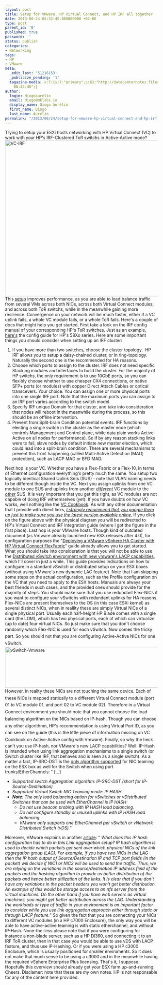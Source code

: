 ```yaml
---
layout: post
title: Setup for VMware, HP Virtual Connect, and HP IRF all together
date: 2013-06-24 08:32:45.000000000 +02:00
type: post
parent_id: '0'
published: true
password: ''
status: publish
categories:
- Networking
tags:
- HP
- VMware
meta:
  _edit_last: '51216153'
  _publicize_pending: '1'
  tagazine-media: a:7:{s:7:"primary";s:61:"http://datacenternotes.files.wordpress.com/2013/06/vc-irf.png";s:6:"images";a:2:{s:61:"http://datacenternotes.files.wordpress.com/2013/06/vc-irf.png";a:6:{s:8:"file_url";s:61:"http://datacenternotes.files.wordpress.com/2013/06/vc-irf.png";s:5:"width";i:532;s:6:"height";i:512;s:4:"type";s:5:"image";s:4:"area";i:272384;s:9:"file_path";b:0;}s:69:"http://datacenternotes.files.wordpress.com/2013/06/vswitch-vmware.png";a:6:{s:8:"file_url";s:69:"http://datacenternotes.files.wordpress.com/2013/06/vswitch-vmware.png";s:5:"width";i:594;s:6:"height";i:137;s:4:"type";s:5:"image";s:4:"area";i:81378;s:9:"file_path";b:0;}}s:6:"videos";a:0:{}s:11:"image_count";i:2;s:6:"author";s:8:"51216153";s:7:"blog_id";s:8:"53483832";s:9:"mod_stamp";s:19:"2013-06-24
    08:32:45";}
author:
  login: diogoaurelio
  email: diogo@mklabs.io
  display_name: Diogo Aurélio
  first_name: Diogo
  last_name: Aurélio
permalink: "/2013/06/24/setup-for-vmware-hp-virtual-connect-and-hp-irf-all-together/"
---
```

Trying to setup your ESXi hosts networking with HP Virtual Connect (VC) to work with your HP's IRF-Clustered ToR switchs in Active-Active mode?
<a href="http://bizsupport1.austin.hp.com/bc/docs/support/SupportManual/c02843088/c02843088.pdf" target="_blank"><img class="alignnone size-full wp-image-227" alt="VC-IRF" src="{{ site.baseurl }}/assets/2013/06/vc-irf.png" width="532" height="512" /></a>
This <a href="http://bizsupport1.austin.hp.com/bc/docs/support/SupportManual/c02843088/c02843088.pdf" target="_blank">setup</a> improves performance, as you are able to load balance traffic from several VMs across both NICs, across both Virtual Connect modules, and across both ToR switchs, while in the meanwhile gaining more resilience. Convergence on your network will be much faster, either if a VC uplink fails, a whole VC module fails, or a whole ToR fails.
Here's a couple of docs that might help you get started. First take a look on the IRF config manual of your corresponding HP's ToR switches. Just as an example, <a href="http://bizsupport1.austin.hp.com/bc/docs/support/SupportManual/c02648772/c02648772.pdf" target="_blank">here's</a> the config guide for HP's 58Xo series. Here are some important things you should consider when setting up an IRF cluster:
<ol>
<li>If you have more than two switches, choose the cluster topology.  HP IRF allows you to setup a daisy-chained cluster, or in ring-topology. Naturally the second one is the recommended for HA reasons.</li>
<li>Choose which ports to assign to the cluster. IRF does not need specific Stacking modules and interfaces to build the cluster. For the majority of HP switchs, the only requirement is to use 10GbE ports, so you can flexibly choose whether to use cheaper CX4 connections, or native SFP+ ports (or modules) with copper Direct Attach Cables or optical transcevers. Your choice. You can assign one or more physical ports into one single IRF port. Note that the maximum ports you can assign to an IRF port varies according to the switch model.</li>
<li>Specify IRF unique Domain for that cluster, and take into consideration that nodes will reboot in the meanwhile during the process, so this should be an offline intervention.</li>
<li>Prevent from Split-brain Condition potential events. IRF functions by electing a single switch in the cluster as the master node (which controls Management and Control plane, while data plain works Active-Active on all nodes for performance). So if by any reason stacking links were to fail, slave nodes by default initiate new master election, which could lead into a split-brain condition. There are several mechanisms to prevent this front happening (called Multi-Active Detection (MAD) protection), such as LACP MAD or BFD MAD.</li>
</ol>
Next hop is your VC. Whether you have a Flex-Fabric or a Flex-10, in terms of Ethernet configuration everything's pretty much the same. You setup two logically identical Shared Uplink Sets (SUS) - note that VLAN naming needs to be different though inside the VC. Next you assign uplinks from one VC module to one SUS and uplinks from another <span style="text-decoration:underline;"><em>different</em> </span>VC module to the <em><span style="text-decoration:underline;">other</span></em> SUS. It is very important that you get this right, as VC modules are not capable of doing IRF withemselves (yet).
If you have doubts on how VC works, well nothing like the <a href="http://h20000.www2.hp.com/bc/docs/support/SupportManual/c02616817/c02616817.pdf" target="_blank">VC Cookbook</a>. As with any other documentation that I provide with direct links, <span style="text-decoration:underline;"><em>I strongly recommend that you google them up just to make sure you use the latest version available online.</em></span>
If you click on the figure above with the physical diagram you will be redirected to HP's Virtual Connect and IRF Integration guide (where I got the figure in the first place).
Last hop is your VMware hosts. Though kind of outdated document (as Vmware already launched new ESX releases after 4.0), for configuration purposes the "<a href="http://h20195.www2.hp.com/V2/GetPDF.aspx/4AA1-1907ENW.pdf" target="_blank">Deploying a VMware vSphere HA Cluster with HP Virtual Connect FlexFabric</a>" guide already allows you to get started. What you should take into consideration is that you will not be able to use the <a href="http://blogs.vmware.com/vsphere/2013/01/vsphere-5-1-vds-new-features-link-aggregation-control-protocol-lacp.html" target="_blank">Distributed vSwitch environment with new vmware's LACP capabilities</a>, which I'll cover in just a while. This guide provides indications on how to configure in a standard vSwitch or distributed setup on your ESX boxes (without using VMware's new dynamic LAG feature).
Note that I am skipping some steps on the actual configuration, such as the Profile configuration on the VC that you need to apply to the ESX hosts. Manuals are always your best friends in such cases, and the provided ones should provide for the majority of steps.
You should make sure that you use redundant Flex-NICs if you want to configure your vSwitchs with redundant uplinks for HA reasons. Flex-NICs are present themselves to the OS (in this case ESXi kernel) as several distinct NICs, when in reallity these are simply Virtual NICs of a single physical port. Usually each half-height HP Blade comes with a single card (the LOM), whcih has two physical ports, each of which can virtualize (up to date) four virtual NICs. So just make sure that you don't choose randomly which Flex-NIC is used for each vSwitch.
<span style="font-style:inherit;line-height:1.625;">Now comes the tricky part. So you should not that you are configuring Active-Active NICs for one vSwitch.</span>
<a href="http://datacenternotes.files.wordpress.com/2013/06/vswitch-vmware.png"><img class="alignnone size-full wp-image-228" alt="vSwitch-Vmware" src="{{ site.baseurl }}/assets/2013/06/vswitch-vmware.png" width="584" height="134" /></a>
<span style="font-style:inherit;line-height:1.625;">However, in reality these NICs are not touching the same device. Each of these NICs is mapped statically to a different Virtual Connect module (port 01 to VC module 01, and port 02 to VC module 02). Therefore in a Virtual Connect environment you should note that you cannot choose the load balancing algorithm on the NICs based on IP-hash. </span><span style="font-style:inherit;line-height:1.625;">Though you can choose any other algorithmn, HP's recommendation is using Virtual Port ID, as you can see on the guide (this is the little piece of information missing on VC Cookbook on Active-Active config with Vmware).</span>
Finally, so why the heck can't you use IP-hash, nor VMware's new LACP capabilities? Well  IP-Hash is intended when using link aggregation mechanisms to a single switch (or Switch cluster like IRF, that behaves and is seen as a single switch). As a matter a fact, IP-SRC-DST is the <a href="http://kb.vmware.com/selfservice/microsites/search.do?language=en_US&amp;cmd=displayKC&amp;externalId=1004048" target="_blank">only algorithm supported</a> for NIC teaming on the ESX box as well for the Switch when using port trunks/EtherChannels:
" [...]
<ul>
<li>S<em>upported switch Aggregation algorithm: IP-SRC-DST (short for IP-Source-Destination)</em></li>
<li><em>Supported Virtual Switch NIC Teaming mode: IP HASH</em></li>
<li><em><strong>Note</strong>: The only load balancing option for vSwitches or vDistributed Switches that can be used with EtherChannel is IP HASH:</em>
<ul>
<li><em>Do not use beacon probing with IP HASH load balancing.</em></li>
<li><em>Do not configure standby or unused uplinks with IP HASH load balancing.</em></li>
<li><em>VMware only supports one EtherChannel per vSwitch or vNetwork Distributed Switch (vDS).</em>"</li>
</ul>
</li>
</ul>
Moreover, VMware explains in another <a href="http://blogs.vmware.com/vsphere/2013/01/vsphere-5-1-vds-new-features-link-aggregation-control-protocol-lacp.html" target="_blank">article</a>: " <em>What does this IP hash configuration has to do in this Link aggregation setup? IP hash algorithm is used to decide which packets get sent over which physical NICs of the link aggregation group (LAG). For example, if you have two NICs in the LAG then the IP hash output of Source/Destination IP and TCP port fields (in the packet) will decide if NIC1 or NIC2 will be used to send the traffic. Thus, we are relying on the variations in the source/destination IP address field of the packets and the hashing algorithm to provide us better distribution of the packets and hence better utilization of the links.</em>
<em>It is clear that if you don’t have any variations in the packet headers you won’t get better distribution. An example of this would be storage access to an nfs server from the virtual machines. On the other hand if you have web servers as virtual machines, you might get better distribution across the LAG. Understanding the workloads or type of traffic in your environment is an important factor to consider while you use link aggregation approach either through static or through LACP feature.</em>"
So given the fact that you are connecting your NICs to different VC modules (in a HP c7000 Enclosure), the only way you will be able to have active-active teaming is with static etherchannel, and without IP-Hash.
None-the-less please note that if you were configuring for instance a non-blade server, such as a HP Dl360, and connecting it to an IRF ToR cluster, then in that case you would be able to use vDS with LACP feature, and thus use IP-Hashing. Or if you were using a HP c3000 Enclosure, which is usually positioned for smaller enviroments. So it does not make that much sense to be using a c3000 and in the meanwhile having the required vSphere Enterprise Plus licensing.
That's it, I suppose. Hopefully this overview should already get your ESX farm up-and-running.
Cheers.
Disclamer: note that these are <em>my</em> own notes. HP is not responsable for any of the content here provided.
